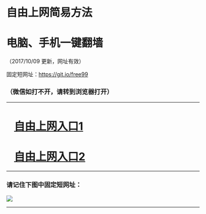 ﻿# 自由上网简易方法

# 电脑、手机一键翻墙

（2017/10/09 更新，网址有效）

固定短网址：https://git.io/free99

### （微信如打不开，请转到浏览器打开）


***





# &nbsp;&nbsp; <a href="http://ft976119463.fwq-tz-1001.info/fwqtz01.html?t=100900131694 " target="_blank">自由上网入口1</a>
# &nbsp;&nbsp; <a href="http://ft1028716501.fwq-tz-1002.info/fwqtz02.html?t=100900125025 " target="_blank">自由上网入口2</a>
***

### 请记住下图中固定短网址：

<img src="https://s3-us-west-2.amazonaws.com/fwq-1001/yjfq-20170905okok.png" /> 


***

